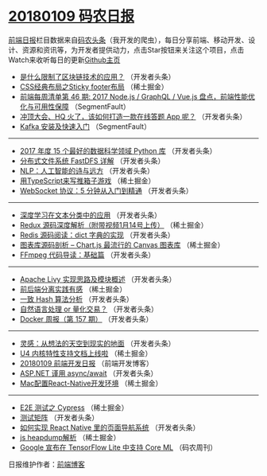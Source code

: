 # [20180109 码农日报](https://toutiao.qdkfweb.cn/date/2018/01/09)

[前端日报](https://qdkfweb.cn/c/news)栏目数据来自[码农头条](https://toutiao.qdkfweb.cn/)（我开发的爬虫），每日分享前端、移动开发、设计、资源和资讯等，为开发者提供动力，点击Star按钮来关注这个项目，点击Watch来收听每日的更新[Github主页](https://github.com/kujian/frontendDaily)
* [是什么限制了区块链技术的应用？](https://toutiao.qdkfweb.cn/62149.html) （开发者头条）
* [CSS经典布局之Sticky footer布局](https://toutiao.qdkfweb.cn/62176.html) （稀土掘金）
* [前端每周清单第 46 期: 2017 Node.js / GraphQL / Vue.js 盘点，前端性能优化与可用性保障](https://toutiao.qdkfweb.cn/62163.html) （SegmentFault）
* [冲顶大会、HQ 火了，该如何打造一款在线答题 App 呢？](https://toutiao.qdkfweb.cn/62146.html) （开发者头条）
* [Kafka 安装及快速入门](https://toutiao.qdkfweb.cn/62164.html) （SegmentFault）

***
* [2017 年度 15 个最好的数据科学领域 Python 库](https://toutiao.qdkfweb.cn/62137.html) （开发者头条）
* [分布式文件系统 FastDFS 详解](https://toutiao.qdkfweb.cn/62133.html) （开发者头条）
* [NLP：人工智能的诗与远方](https://toutiao.qdkfweb.cn/62144.html) （开发者头条）
* [用TypeScript来写推箱子游戏](https://toutiao.qdkfweb.cn/62174.html) （稀土掘金）
* [WebSocket 协议：5 分钟从入门到精通](https://toutiao.qdkfweb.cn/62134.html) （开发者头条）

***
* [深度学习在文本分类中的应用](https://toutiao.qdkfweb.cn/62148.html) （开发者头条）
* [Redux 源码深度解析（附带视频1月14号上传）](https://toutiao.qdkfweb.cn/62170.html) （稀土掘金）
* [Redis 源码阅读：dict 字典的实现](https://toutiao.qdkfweb.cn/62142.html) （开发者头条）
* [图表库源码剖析 &#8211; Chart.js 最流行的 Canvas 图表库](https://toutiao.qdkfweb.cn/62173.html) （稀土掘金）
* [FFmpeg 代码导读：基础篇](https://toutiao.qdkfweb.cn/62135.html) （开发者头条）

***
* [Apache Livy 实现思路及模块概述](https://toutiao.qdkfweb.cn/62147.html) （开发者头条）
* [前后端分离实践有感](https://toutiao.qdkfweb.cn/62168.html) （稀土掘金）
* [一致 Hash 算法分析](https://toutiao.qdkfweb.cn/62140.html) （开发者头条）
* [自然语言处理 or 量化交易？](https://toutiao.qdkfweb.cn/62136.html) （开发者头条）
* [Docker 周报（第 157 期）](https://toutiao.qdkfweb.cn/62138.html) （开发者头条）

***
* [灵感：从想法的天空到现实的地面](https://toutiao.qdkfweb.cn/62139.html) （开发者头条）
* [U4 内核特性支持文档上线啦](https://toutiao.qdkfweb.cn/62169.html) （稀土掘金）
* [20180109 前端开发日报](https://toutiao.qdkfweb.cn/62258.html) （前端开发博客）
* [ASP.NET 谨用 async/await](https://toutiao.qdkfweb.cn/62141.html) （开发者头条）
* [Mac配置React-Native开发环境](https://toutiao.qdkfweb.cn/62171.html) （稀土掘金）

***
* [E2E 测试之 Cypress](https://toutiao.qdkfweb.cn/62172.html) （稀土掘金）
* [测试矩阵](https://toutiao.qdkfweb.cn/62143.html) （开发者头条）
* [如何实现 React Native 里的页面导航系统](https://toutiao.qdkfweb.cn/62145.html) （开发者头条）
* [js heapdump解析](https://toutiao.qdkfweb.cn/62175.html) （稀土掘金）
* [Google 宣布在 TensorFlow Lite 中支持 Core ML](https://toutiao.qdkfweb.cn/62250.html) （码农周刊）

日报维护作者：[前端博客](https://qdkfweb.cn/) 